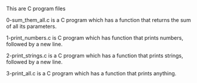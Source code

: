 This are C program files

0-sum_them_all.c is a C program which has a function that returns the sum of all its parameters.

1-print_numbers.c is C program which has function that prints numbers, followed by a new line.

2-print_strings.c is a C program which has a function that prints strings, followed by a new line.

3-print_all.c is a C program which has a function that prints anything.
